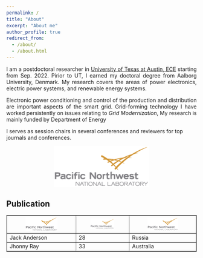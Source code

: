 ```yaml
---
permalink: /
title: "About"
excerpt: "About me"
author_profile: true
redirect_from: 
  - /about/
  - /about.html
---
```


<p align="justify">
I am a postdoctoral researcher in <a href="https://cockrell.utexas.edu/research" rel="nofollow">University of Texas at Austin, ECE</a> starting from Sep. 2022. Pirior to UT, I earned my doctoral degree from Aalborg University, Denmark.
My research covers the areas of power electronics, electric power systems, and renewable energy systems. 
</p>

<p align="justify">
Electronic power conditioning and control of the production and distribution are important aspects of the smart grid.
Grid-forming technology
I have worked persistently on issues relating to <i>Grid Modernization</i>, 
My research is mainly funded by Department of Energy

I serves as session chairs in several conferences and reviewers for top journals and conferences.
</p>

<center><img src="/images/PNNL.png" width="50%" height="50%"/></center>


Publication
---

<table border="1">
  <tr>
    <th>
      <center><img src="/images/PNNL.png" width="50%" height="50%"/></center>
    </th>
    <th>
      <center><img src="/images/PNNL.png" width="50%" height="50%"/></center>
    </th>
    <th>
      <center><img src="/images/PNNL.png" width="50%" height="50%"/></center>
    </th>
  </tr>
  <tr>
    <td>Jack Anderson</td>
    <td>28</td>
    <td>Russia</td>
  </tr>
  <tr>
    <td>Jhonny Ray</td>
    <td>33</td>
    <td>Australia</td>
  </tr>
</table>